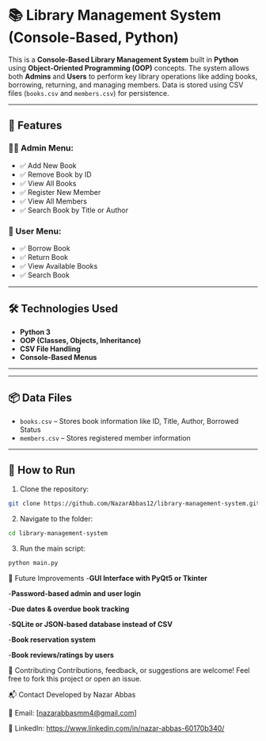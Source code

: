 # 📚 Library Management System (Console-Based, Python)

This is a **Console-Based Library Management System** built in **Python** using **Object-Oriented Programming (OOP)** concepts. The system allows both **Admins** and **Users** to perform key library operations like adding books, borrowing, returning, and managing members. Data is stored using CSV files (`books.csv` and `members.csv`) for persistence.

---

## 🚀 Features

### 👨‍💼 Admin Menu:
- ✅ Add New Book
- ✅ Remove Book by ID
- ✅ View All Books
- ✅ Register New Member
- ✅ View All Members
- ✅ Search Book by Title or Author

### 👤 User Menu:
- ✅ Borrow Book
- ✅ Return Book
- ✅ View Available Books
- ✅ Search Book

---

## 🛠 Technologies Used
- **Python 3**
- **OOP (Classes, Objects, Inheritance)**
- **CSV File Handling**
- **Console-Based Menus**

---


---

## 📦 Data Files

- `books.csv` – Stores book information like ID, Title, Author, Borrowed Status
- `members.csv` – Stores registered member information

---

## 🧪 How to Run

1. Clone the repository:
```bash
git clone https://github.com/NazarAbbas12/library-management-system.git
```

2. Navigate to the folder:
```bash
cd library-management-system
```

3. Run the main script:
```bash
python main.py
```

🔮 Future Improvements
-**GUI Interface with PyQt5 or Tkinter**

-**Password-based admin and user login**

-**Due dates & overdue book tracking**

-**SQLite or JSON-based database instead of CSV**

-**Book reservation system**

-**Book reviews/ratings by users**

🤝 Contributing
Contributions, feedback, or suggestions are welcome! Feel free to fork this project or open an issue.

📬 Contact
Developed by Nazar Abbas

📧 Email: [nazarabbasmm4@gmail.com]

🔗 LinkedIn: https://www.linkedin.com/in/nazar-abbas-60170b340/



